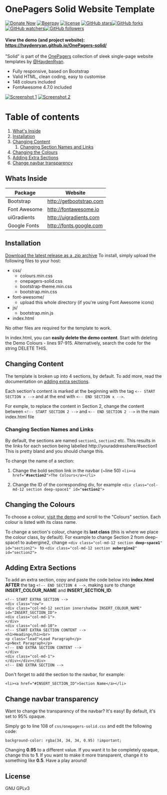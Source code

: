 # OnePagers Solid Website Template

[![Donate Now](https://img.shields.io/badge/donate-now-brightgreen.svg)](https://donorbox.org/onepagers-themes) [![Beerpay](https://beerpay.io/haydenryan/OnePagers-gradient/badge.svg?style=plastic)](https://beerpay.io/haydenryan/OnePagers-gradient) [![license](https://img.shields.io/github/license/haydenryan/onepagers-solid.svg)](https://github.com/haydenryan/OnePagers-solid)
[![GitHub stars](https://img.shields.io/github/stars/haydenryan/onepagers-solid.svg?style=social&label=Star)](https://github.com/haydenryan/OnePagers-solid)[![GitHub forks](https://img.shields.io/github/forks/haydenryan/onepagers-solid.svg?style=social&label=Fork)](https://github.com/haydenryan/OnePagers-solid)[![GitHub watchers](https://img.shields.io/github/watchers/haydenryan/onepagers-solid.svg?style=social&label=Watch)](https://github.com/haydenryan/OnePagers-solid)[![GitHub followers](https://img.shields.io/github/followers/haydenryan.svg?style=social&label=Follow)](https://github.com/haydenryan)


#### View the demo (and project website): https://haydenryan.github.io/OnePagers-solid/

"Solid" is part of the [OnePagers](https://github.com/haydenryan/OnePagers) collection of sleek single-page website templates by [@HaydenRyan](https://github.com/haydenryan).

  - Fully responsive, based on Bootstrap
  - Valid HTML, clean coding, easy to customise
  - 148 colours included
  - FontAwesome 4.7.0 included

[![Screenshot 1](https://haydenryan.github.io/OnePagers-solid/screenshot.png)](https://donorbox.org/onepagers-themes)
[![Screenshot 2](https://haydenryan.github.io/OnePagers-solid/screenshot2.png)](https://donorbox.org/onepagers-themes)

# Table of contents
1. [What's Inside](#whats-inside)
2. [Installation](#installation)
3. [Changing Content](#changing-content)
    1. [Changing Section Names and Links](#changing-section-names-and-links)
4. [Changing the Colours](#changing-the-colours)
5. [Adding Extra Sections](#adding-extra-sections)
6. [Change navbar transparency](#change-navbar-transparency)

## Whats Inside
| Package | Website |
| ------ | ------ |
| Bootstrap | http://getbootstrap.com |
| Font Awesome | http://fontawesome.io |
| uiGradients | http://uigradients.com |
| Google Fonts | http://fonts.google.com

## Installation
[Download the latest release as a .zip archive](https://github.com/haydenryan/OnePagers-solid/archive/master.zip)
To install, simply upload the following files to your host:
- css/
  - colours.min.css
  - onepagers-solid.css
  - bootstrap-theme.min.css
  - bootstrap.min.css
- font-awesome/
  - upload this whole directory (if you're using Font Awesome icons)
- js/
  - bootstrap.min.js
- index.html

No other files are required for the template to work.

In index.html, you can **easily delete the demo content**. Start with deleting the Demo Colours - lines 97-915. Alternatively, search the code for the string DELETE THIS.
## Changing Content
The template is broken up into 4 sections, by default. To add more, read the documentation on [adding extra sections](#adding-extra-sections).

Each section's content is marked at the beginning with the tag ```<-- START SECTION x -->``` and at the end with ```<-- END SECTION x -->```.

For exmple, to replace the content in Section 2, change the content between ```<!-- START SECTION 2 -->``` and ```<-- END SECTION 2 -->``` in the main index.html file

### Changing Section Names and Links
By default, the sections are named ```section1```, ```section2``` etc. This results in the links for each section being labelled http://youraddresshere/#section1 This is pretty bland and you should change this.

To change the name of a section:
1. Change the bold section link in the navbar (~line 50)
```<li><a href="```**```#section2```**```">The Colours</a></li>```

2. Change the ID of the corresponding div, for example ```<div class="col-md-12 section deep-space1" id="```**```section2```**```">```


## Changing the Colours
To choose a colour, [visit the demo](https://haydenryan.github.io/OnePagers-solid/) and scroll to the "Colours" section. Each colour is listed with its class name. 

To change a section's colour, change its **last class** (this is where we place the colour class, by default). For example to change Section 2 from deep-space1 to aubergine2, change ```<div class="col-md-12 section ```**```deep-space1```**```" id="section2">
``` to ```<div class="col-md-12 section ```**```aubergine2```**```" id="section2">``` 


## Adding Extra Sections
To add an extra section, copy and paste the code below into **index.html AFTER** the tag ```<!-- END SECTION 4 -->```, making sure to change **INSERT_COLOUR_NAME** and **INSERT_SECTION_ID**:

```
<!-- START EXTRA SECTION -->
<div class="row">
<div class="col-md-12 section innershadow INSERT_COLOUR_NAME" id="INSERT_SECTION_ID">
<div class="col-md-1">
</div>
<div class="col-md-10">
<!-- START EXTRA SECTION CONTENT -->
<h1>Heading</h1><br>
<p class="lead">Lead Paragraph</p>
<p>Next Paragraph</p>
<!-- END EXTRA SECTION CONTENT -->
</div>
<div class="col-md-1">
</div></div></div>
<!-- END EXTRA SECTION -->
```

Don't forget to add the section to the navbar, for example:

```
<li><a href="#INSERT_SECTION_ID">Section Name</a></li>
```

## Change navbar transparency
Want to change the transparency of the navbar? It's easy! By default, it's set to 95% opaque.

Simply go to line 108 of ```css/onepagers-solid.css``` and edit the following code:
```  
background-color: rgba(34, 34, 34, 0.95) !important;
```
Changing **0.95** to a different value. If you want it to be completely opaque, change this to **1**. If you want to make it more transparent, change it to something like **0.5**. Have a play around!

License
----

GNU GPLv3 
